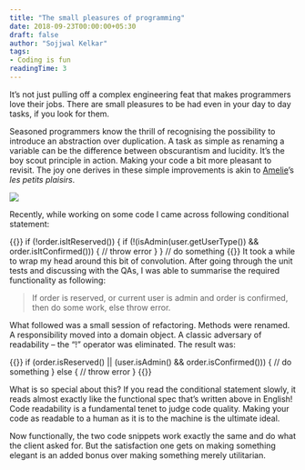 ```yaml
---
title: "The small pleasures of programming"
date: 2018-09-23T00:00:00+05:30
draft: false
author: "Sojjwal Kelkar"
tags:
- Coding is fun
readingTime: 3
---
```

It’s not just pulling off a complex engineering feat that makes programmers love their jobs. There are small pleasures to be had even in your day to day tasks, if you look for them.

Seasoned programmers know the thrill of recognising the possibility to introduce an abstraction over duplication. 
A task as simple as renaming a variable can be the difference between obscurantism and lucidity. 
It’s the boy scout principle in action. Making your code a bit more pleasant to revisit. 
The joy one derives in these simple improvements is akin to [Amelie](https://en.wikipedia.org/wiki/Am%C3%A9lie)’s _les petits plaisirs_.

![](https://thumbs.gfycat.com/AssuredGranularKestrel-small.gif)

Recently, while working on some code I came across following conditional statement:

{{<highlight java>}}
if (!order.isItReserved()) {
    if (!(isAdmin(user.getUserType()) && order.isItConfirmed())) {
        // throw error
    }
}
// do something
{{</highlight>}}
It took a while to wrap my head around this bit of convolution. 
After going through the unit tests and discussing with the QAs, I was able to summarise the required functionality as following:

> If order is reserved, or current user is admin and order is confirmed, then do some work, else throw error.
  
What followed was a small session of refactoring. Methods were renamed. A responsibility moved into a domain object. A classic adversary of readability – the “!” operator was eliminated. The result was:

{{<highlight java>}}
if (order.isReserved() || (user.isAdmin() && order.isConfirmed())) {
    // do something
} else {
	// throw error
}
{{</highlight>}}

What is so special about this? If you read the conditional statement slowly, it reads almost exactly like the functional spec that’s written above in English! Code readability is a fundamental tenet to judge code quality. Making your code as readable to a human as it is to the machine is the ultimate ideal.

Now functionally, the two code snippets work exactly the same and do what the client asked for. But the satisfaction one gets on making something elegant is an added bonus over making something merely utilitarian.